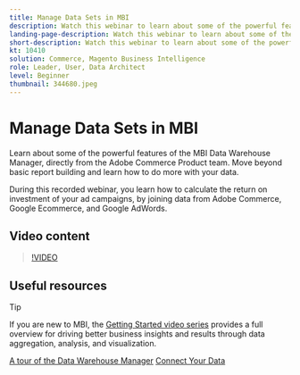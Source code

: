 ```yaml
---
title: Manage Data Sets in MBI
description: Watch this webinar to learn about some of the powerful features of the MBI Data Warehouse Manager.
landing-page-description: Watch this webinar to learn about some of the powerful features of the MBI Data Warehouse Manager.
short-description: Watch this webinar to learn about some of the powerful features of the MBI Data Warehouse Manager.
kt: 10410
solution: Commerce, Magento Business Intelligence
role: Leader, User, Data Architect
level: Beginner
thumbnail: 344680.jpeg
---
```

# Manage Data Sets in MBI

Learn about some of the powerful features of the MBI Data Warehouse Manager, directly from the Adobe Commerce Product team. Move beyond basic report building and learn how to do more with your data.

During this recorded webinar, you learn how to calculate the return on investment of your ad campaigns, by joining data from Adobe Commerce, Google Ecommerce, and Google AdWords.

## Video content

>[!VIDEO](https://video.tv.adobe.com/v/344680?quality=12&learn=on)

## Useful resources

>[!TIP]
>
>If you are new to MBI, the [Getting Started video series](https://experienceleague.adobe.com/docs/commerce-learn/tutorials/mbi/introduction/1-overview.html) provides a full overview for driving better business insights and results through data aggregation, analysis, and visualization.

[A tour of the Data Warehouse Manager](https://experienceleague.adobe.com/docs/commerce-business-intelligence/mbi/analyze/warehouse-manager/tour-dwm.html)
[Connect Your Data](https://experienceleague.adobe.com/docs/commerce-business-intelligence/mbi/analyze/connecting/connecting-data.html)
